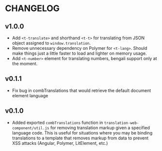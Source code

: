 # CHANGELOG

## v1.0.0
- Add `<t-translate>` and shorthand `<t-t>` for translating from JSON object assigned to `window.translation`. 
- Remove unnecessary dependency on Polymer for `<t-lang>`. Should make things just a little faster to load and lighter on memory usage.
- Add `<t-number>` element for translating numbers, bengali support only at the moment.

## v0.1.1
- Fix bug in combTranslations that would retrieve the default document element language

## v0.1.0
- Added exported `combTranslations` function in `translation-web-component/util.js` for removing translation markup given a specified language code. This is useful for situations where you may be binding translations to a template that removes markup from data to prevent XSS attacks (Angular, Polymer, LitElement, etc.)
